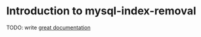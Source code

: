 # Introduction to mysql-index-removal

TODO: write [great documentation](http://jacobian.org/writing/what-to-write/)
